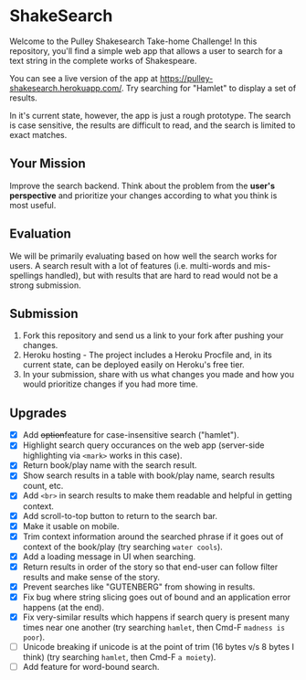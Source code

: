 # ShakeSearch

Welcome to the Pulley Shakesearch Take-home Challenge! In this repository,
you'll find a simple web app that allows a user to search for a text string in
the complete works of Shakespeare.

You can see a live version of the app at
https://pulley-shakesearch.herokuapp.com/. Try searching for "Hamlet" to display
a set of results.

In it's current state, however, the app is just a rough prototype. The search is
case sensitive, the results are difficult to read, and the search is limited to
exact matches.

## Your Mission

Improve the search backend. Think about the problem from the **user's perspective**
and prioritize your changes according to what you think is most useful. 

## Evaluation

We will be primarily evaluating based on how well the search works for users. A search result with a lot of features (i.e. multi-words and mis-spellings handled), but with results that are hard to read would not be a strong submission. 


## Submission

1. Fork this repository and send us a link to your fork after pushing your changes. 
2. Heroku hosting - The project includes a Heroku Procfile and, in its
current state, can be deployed easily on Heroku's free tier.
3. In your submission, share with us what changes you made and how you would prioritize changes if you had more time.


## Upgrades

- [x] Add <s>option</s>feature for case-insensitive search ("hamlet").
- [x] Highlight search query occurances on the web app (server-side highlighting via `<mark>` works in this case).
- [x] Return book/play name with the search result.
- [x] Show search results in a table with book/play name, search results count, etc.
- [x] Add `<br>` in search results to make them readable and helpful in getting context.
- [x] Add scroll-to-top button to return to the search bar.
- [x] Make it usable on mobile.
- [x] Trim context information around the searched phrase if it goes out of context of the book/play (try searching `water cools`). 
- [x] Add a loading message in UI when searching.
- [x] Return results in order of the story so that end-user can follow filter results and make sense of the story.
- [x] Prevent searches like "GUTENBERG" from showing in results.
- [x] Fix bug where string slicing goes out of bound and an application error happens (at the end).
- [x] Fix very-similar results which happens if search query is present many times near one another (try searching `hamlet`, then Cmd-F `madness is poor`).
- [ ] Unicode breaking if unicode is at the point of trim (16 bytes v/s 8 bytes I think) (try searching `hamlet`, then Cmd-F `a moiety`).
- [ ] Add feature for word-bound search.
